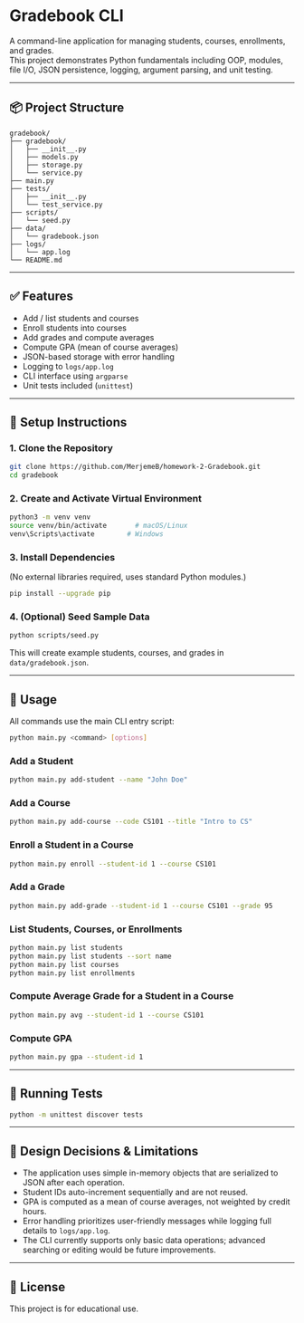 # Gradebook CLI

A command-line application for managing students, courses, enrollments, and grades.  
This project demonstrates Python fundamentals including OOP, modules, file I/O, JSON persistence, logging, argument parsing, and unit testing.

---

## 📦 Project Structure

```
gradebook/
├── gradebook/
│   ├── __init__.py
│   ├── models.py
│   ├── storage.py
│   └── service.py
├── main.py
├── tests/
│   ├── __init__.py
│   └── test_service.py
├── scripts/
│   └── seed.py
├── data/
│   └── gradebook.json
├── logs/
│   └── app.log
└── README.md
```

---

## ✅ Features

- Add / list students and courses
- Enroll students into courses
- Add grades and compute averages
- Compute GPA (mean of course averages)
- JSON-based storage with error handling
- Logging to `logs/app.log`
- CLI interface using `argparse`
- Unit tests included (`unittest`)

---

## 🔧 Setup Instructions

### 1. Clone the Repository
```bash
git clone https://github.com/MerjemeB/homework-2-Gradebook.git
cd gradebook
```

### 2. Create and Activate Virtual Environment
```bash
python3 -m venv venv
source venv/bin/activate       # macOS/Linux
venv\Scripts\activate        # Windows
```

### 3. Install Dependencies
(No external libraries required, uses standard Python modules.)

```bash
pip install --upgrade pip
```

### 4. (Optional) Seed Sample Data
```bash
python scripts/seed.py
```
This will create example students, courses, and grades in `data/gradebook.json`.

---

## 🚀 Usage

All commands use the main CLI entry script:

```bash
python main.py <command> [options]
```

### Add a Student
```bash
python main.py add-student --name "John Doe"
```

### Add a Course
```bash
python main.py add-course --code CS101 --title "Intro to CS"
```

### Enroll a Student in a Course
```bash
python main.py enroll --student-id 1 --course CS101
```

### Add a Grade
```bash
python main.py add-grade --student-id 1 --course CS101 --grade 95
```

### List Students, Courses, or Enrollments
```bash
python main.py list students
python main.py list students --sort name
python main.py list courses
python main.py list enrollments
```

### Compute Average Grade for a Student in a Course
```bash
python main.py avg --student-id 1 --course CS101
```

### Compute GPA
```bash
python main.py gpa --student-id 1
```

---

## 🧪 Running Tests
```bash
python -m unittest discover tests
```

---

## 📝 Design Decisions & Limitations

- The application uses simple in-memory objects that are serialized to JSON after each operation.
- Student IDs auto-increment sequentially and are not reused.
- GPA is computed as a mean of course averages, not weighted by credit hours.
- Error handling prioritizes user-friendly messages while logging full details to `logs/app.log`.
- The CLI currently supports only basic data operations; advanced searching or editing would be future improvements.

---

## 📄 License
This project is for educational use.
